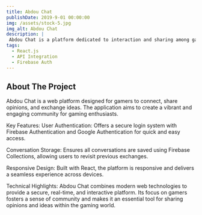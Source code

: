 ```yaml
---
title: Abdou Chat
publishDate: 2019-9-01 00:00:00
img: /assets/stock-5.jpg
img_alt: Abdou Chat
description: |
 Abdou Chat is a platform dedicated to interaction and sharing among gamers, allowing them to exchange opinions. The site is built using React and integrates Firebase Authentication and Firebase Collections. It features Google Authentication and stores conversations for future reference.
tags:
  - React.js
  - API Integration
  - Firebase Auth
---
```

## About The Project
Abdou Chat is a web platform designed for gamers to connect, share opinions, and exchange ideas. The application aims to create a vibrant and engaging community for gaming enthusiasts.

Key Features:
User Authentication:
Offers a secure login system with Firebase Authentication and Google Authentication for quick and easy access.

Conversation Storage:
Ensures all conversations are saved using Firebase Collections, allowing users to revisit previous exchanges.

Responsive Design:
Built with React, the platform is responsive and delivers a seamless experience across devices.

Technical Highlights:
Abdou Chat combines modern web technologies to provide a secure, real-time, and interactive platform. Its focus on gamers fosters a sense of community and makes it an essential tool for sharing opinions and ideas within the gaming world.